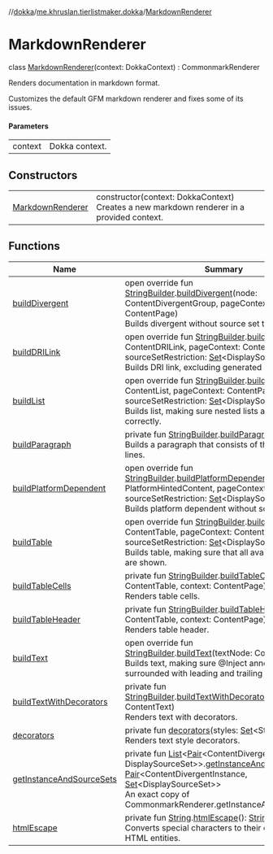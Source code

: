 //[dokka](../../../index.md)/[me.khruslan.tierlistmaker.dokka](../index.md)/[MarkdownRenderer](index.md)

# MarkdownRenderer

class [MarkdownRenderer](index.md)(context: DokkaContext) : CommonmarkRenderer

Renders documentation in markdown format.

Customizes the default GFM markdown renderer and fixes some of its issues.

#### Parameters

| | |
|---|---|
| context | Dokka context. |

## Constructors

| | |
|---|---|
| [MarkdownRenderer](-markdown-renderer.md) | constructor(context: DokkaContext)<br>Creates a new markdown renderer in a provided context. |

## Functions

| Name | Summary |
|---|---|
| [buildDivergent](build-divergent.md) | open override fun [StringBuilder](https://kotlinlang.org/api/latest/jvm/stdlib/kotlin.text/-string-builder/index.html).[buildDivergent](build-divergent.md)(node: ContentDivergentGroup, pageContext: ContentPage)<br>Builds divergent without source set tags. |
| [buildDRILink](build-d-r-i-link.md) | open override fun [StringBuilder](https://kotlinlang.org/api/latest/jvm/stdlib/kotlin.text/-string-builder/index.html).[buildDRILink](build-d-r-i-link.md)(node: ContentDRILink, pageContext: ContentPage, sourceSetRestriction: [Set](https://kotlinlang.org/api/latest/jvm/stdlib/kotlin.collections/-set/index.html)&lt;DisplaySourceSet&gt;?)<br>Builds DRI link, excluding generated code. |
| [buildList](build-list.md) | open override fun [StringBuilder](https://kotlinlang.org/api/latest/jvm/stdlib/kotlin.text/-string-builder/index.html).[buildList](build-list.md)(node: ContentList, pageContext: ContentPage, sourceSetRestriction: [Set](https://kotlinlang.org/api/latest/jvm/stdlib/kotlin.collections/-set/index.html)&lt;DisplaySourceSet&gt;?)<br>Builds list, making sure nested lists are ordered correctly. |
| [buildParagraph](build-paragraph.md) | private fun [StringBuilder](https://kotlinlang.org/api/latest/jvm/stdlib/kotlin.text/-string-builder/index.html).[buildParagraph](build-paragraph.md)()<br>Builds a paragraph that consists of the two blank lines. |
| [buildPlatformDependent](build-platform-dependent.md) | open override fun [StringBuilder](https://kotlinlang.org/api/latest/jvm/stdlib/kotlin.text/-string-builder/index.html).[buildPlatformDependent](build-platform-dependent.md)(content: PlatformHintedContent, pageContext: ContentPage, sourceSetRestriction: [Set](https://kotlinlang.org/api/latest/jvm/stdlib/kotlin.collections/-set/index.html)&lt;DisplaySourceSet&gt;?)<br>Builds platform dependent without source set tags. |
| [buildTable](build-table.md) | open override fun [StringBuilder](https://kotlinlang.org/api/latest/jvm/stdlib/kotlin.text/-string-builder/index.html).[buildTable](build-table.md)(node: ContentTable, pageContext: ContentPage, sourceSetRestriction: [Set](https://kotlinlang.org/api/latest/jvm/stdlib/kotlin.collections/-set/index.html)&lt;DisplaySourceSet&gt;?)<br>Builds table, making sure that all available contents are shown. |
| [buildTableCells](build-table-cells.md) | private fun [StringBuilder](https://kotlinlang.org/api/latest/jvm/stdlib/kotlin.text/-string-builder/index.html).[buildTableCells](build-table-cells.md)(table: ContentTable, context: ContentPage)<br>Renders table cells. |
| [buildTableHeader](build-table-header.md) | private fun [StringBuilder](https://kotlinlang.org/api/latest/jvm/stdlib/kotlin.text/-string-builder/index.html).[buildTableHeader](build-table-header.md)(table: ContentTable, context: ContentPage)<br>Renders table header. |
| [buildText](build-text.md) | open override fun [StringBuilder](https://kotlinlang.org/api/latest/jvm/stdlib/kotlin.text/-string-builder/index.html).[buildText](build-text.md)(textNode: ContentText)<br>Builds text, making sure @Inject annotatoins are surrounded with leading and trailing spacer. |
| [buildTextWithDecorators](build-text-with-decorators.md) | private fun [StringBuilder](https://kotlinlang.org/api/latest/jvm/stdlib/kotlin.text/-string-builder/index.html).[buildTextWithDecorators](build-text-with-decorators.md)(textNode: ContentText)<br>Renders text with decorators. |
| [decorators](decorators.md) | private fun [decorators](decorators.md)(styles: [Set](https://kotlinlang.org/api/latest/jvm/stdlib/kotlin.collections/-set/index.html)&lt;Style&gt;): [String](https://kotlinlang.org/api/latest/jvm/stdlib/kotlin/-string/index.html)<br>Renders text style decorators. |
| [getInstanceAndSourceSets](get-instance-and-source-sets.md) | private fun [List](https://kotlinlang.org/api/latest/jvm/stdlib/kotlin.collections/-list/index.html)&lt;[Pair](https://kotlinlang.org/api/latest/jvm/stdlib/kotlin/-pair/index.html)&lt;ContentDivergentInstance, DisplaySourceSet&gt;&gt;.[getInstanceAndSourceSets](get-instance-and-source-sets.md)(): [Pair](https://kotlinlang.org/api/latest/jvm/stdlib/kotlin/-pair/index.html)&lt;ContentDivergentInstance, [Set](https://kotlinlang.org/api/latest/jvm/stdlib/kotlin.collections/-set/index.html)&lt;DisplaySourceSet&gt;&gt;<br>An exact copy of CommonmarkRenderer.getInstanceAndSourceSets. |
| [htmlEscape](html-escape.md) | private fun [String](https://kotlinlang.org/api/latest/jvm/stdlib/kotlin/-string/index.html).[htmlEscape](html-escape.md)(): [String](https://kotlinlang.org/api/latest/jvm/stdlib/kotlin/-string/index.html)<br>Converts special characters to their corresponding HTML entities. |
